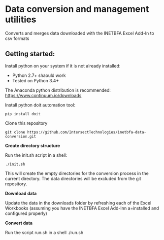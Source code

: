 # Data conversion and management utilities

Converts and merges data downloaded with the INETBFA Excel Add-In to csv formats

## Getting started:

Install python on your system if it is not already installed:

- Python 2.7+ shaould work
- Tested on Python 3.4+

The Anaconda python distribution is recommended:  https://www.continuum.io/downloads

Install python doit automation tool:

    pip install doit

Clone this repository

    git clone https://github.com/IntersectTechnologies/inetbfa-data-conversion.git
    
**Create directory structure**

Run the init.sh script in a shell:
    
    ./init.sh
    
This will create the empty directories for the conversion process in the current directory.  The data directories will be excluded from the git repository.

**Download data**

Update the data in the downloads folder by refreshing each of the Excel Workbooks (assuming you have the INETBFA Excel  Add-Inn a=installed and configured properly)

**Convert data**

Run the script run.sh in a shell
    ./run.sh
